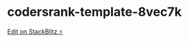 # codersrank-template-8vec7k

[Edit on StackBlitz ⚡️](https://stackblitz.com/edit/codersrank-template-8vec7k)